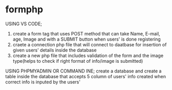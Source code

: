 # formphp

USING VS CODE;
1. create a form tag that uses POST method that can take Name, E-mail, age, Image and with a SUBMIT button when users' is done registering
2. craete a connection php file that will connect to daatbase for insertion of given users' details inside the database
3. create a new php file that includes validation of the form and the image type(helps to check if right format of info/image is submitted)

USING PHPMYADMIN OR COMMAND INE;
create a database and create a table inside the database that accepts 5 column of users' info created when correct info is inputed by the users' 

